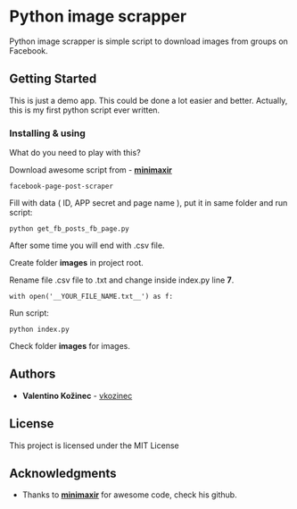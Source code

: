 # Python image scrapper

Python image scrapper is simple script to download images from groups on Facebook.

## Getting Started

This is just a demo app. This could be done a lot easier and better. Actually, this is my first python script ever written.

### Installing & using

What do you need to play with this?

Download awesome script from  - [**minimaxir**](https://github.com/minimaxir/facebook-page-post-scraper)

```
facebook-page-post-scraper
```

Fill with data ( ID, APP secret and page name ), put it in same folder and run script:

```
python get_fb_posts_fb_page.py
```

After some time you will end with .csv file.

Create folder **images** in project root.

Rename file .csv file to .txt and change inside index.py line **7**.

```
with open('__YOUR_FILE_NAME.txt__') as f:
```

Run script:

```
python index.py
```

Check folder **images** for images. 

## Authors

* **Valentino Kožinec** - [vkozinec](https://github.com/vkozinec)

## License

This project is licensed under the MIT License

## Acknowledgments

* Thanks to [**minimaxir**](https://github.com/minimaxir/) for awesome code, check his github.